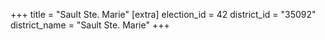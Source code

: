 +++
title = "Sault Ste. Marie"
[extra]
election_id = 42
district_id = "35092"
district_name = "Sault Ste. Marie"
+++
